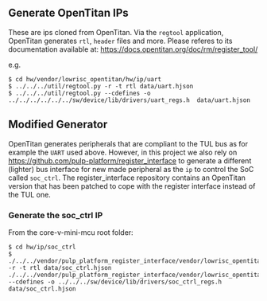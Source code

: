 ## Generate OpenTitan IPs

These are ips cloned from OpenTitan.
Via the `regtool` application, OpenTitan generates `rtl`, `header` files and more.
Please referes to its documentation available at: https://docs.opentitan.org/doc/rm/register_tool/

e.g.

```
$ cd hw/vendor/lowrisc_opentitan/hw/ip/uart
$ ../../../util/regtool.py -r -t rtl data/uart.hjson
$ ../../../util/regtool.py --cdefines -o ../../../../../../sw/device/lib/drivers/uart_regs.h  data/uart.hjson
```


## Modified Generator

OpenTitan generates peripherals that are compliant to the TUL bus as for example the `UART` used above.
However, in this project we also rely on https://github.com/pulp-platform/register_interface
to generate a different (lighter) bus interface for new made peripheral as the `ip` to control the SoC called `soc_ctrl`. The register_interface repository contains an OpenTitan
version that has been patched to cope with the register interface instead of the TUL one.

### Generate the soc_ctrl IP

From the core-v-mini-mcu root folder:

```
$ cd hw/ip/soc_ctrl
$ ./../../vendor/pulp_platform_register_interface/vendor/lowrisc_opentitan/util/regtool.py -r -t rtl data/soc_ctrl.hjson
./../../vendor/pulp_platform_register_interface/vendor/lowrisc_opentitan/util/regtool.py --cdefines -o ../../../sw/device/lib/drivers/soc_ctrl_regs.h data/soc_ctrl.hjson
```

